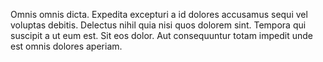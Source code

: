 Omnis omnis dicta. Expedita excepturi a id dolores accusamus sequi vel voluptas debitis. Delectus nihil quia nisi quos dolorem sint. Tempora qui suscipit a ut eum est. Sit eos dolor. Aut consequuntur totam impedit unde est omnis dolores aperiam.